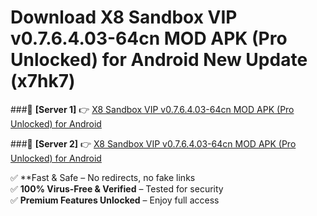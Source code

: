 # Download X8 Sandbox VIP v0.7.6.4.03-64cn MOD APK (Pro Unlocked) for Android New Update (x7hk7)  



###🔹 **[Server 1]** 👉 [X8 Sandbox VIP v0.7.6.4.03-64cn MOD APK (Pro Unlocked) for Android](https://apkcomod.com?title=X8_Sandbox_VIP_v0.7.6.4.03-64cn_MOD_APK_(Pro_Unlocked)_for_Android) 

###🔹 **[Server 2]** 👉 [X8 Sandbox VIP v0.7.6.4.03-64cn MOD APK (Pro Unlocked) for Android](https://apkcomod.com?title=X8_Sandbox_VIP_v0.7.6.4.03-64cn_MOD_APK_(Pro_Unlocked)_for_Android)  

✅ **Fast & Safe – No redirects, no fake links  
✅ **100% Virus-Free & Verified** – Tested for security  
✅ **Premium Features Unlocked** – Enjoy full access  


